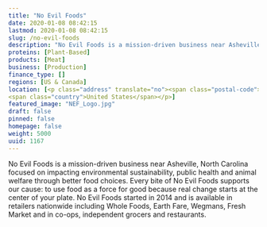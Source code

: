 ```yaml
---
title: "No Evil Foods"
date: 2020-01-08 08:42:15
lastmod: 2020-01-08 08:42:15
slug: /no-evil-foods
description: "No Evil Foods is a mission-driven business near Asheville, North Carolina focused on impacting environmental sustainability, public health and animal welfare through better food choices. Every bite of No Evil Foods supports our cause: to use food as a force for good because real change starts at the center of your plate. No Evil Foods started in 2014 and is available in retailers nationwide including Whole Foods, Earth Fare, Wegmans, Fresh Market and in co-ops, independent grocers and restaurants."
proteins: [Plant-Based]
products: [Meat]
business: [Production]
finance_type: []
regions: [US & Canada]
location: [<p class="address" translate="no"><span class="postal-code">28787</span><br>
<span class="country">United States</span></p>]
featured_image: "NEF_Logo.jpg"
draft: false
pinned: false
homepage: false
weight: 5000
uuid: 1167
---
```

<p>No Evil Foods is a mission-driven business near Asheville, North Carolina focused on impacting environmental sustainability, public health and animal welfare through better food choices. Every bite of No Evil Foods supports our cause: to use food as a force for good because real change starts at the center of your plate. No Evil Foods started in 2014 and is available in retailers nationwide including Whole Foods, Earth Fare, Wegmans, Fresh Market and in co-ops, independent grocers and restaurants.</p>
